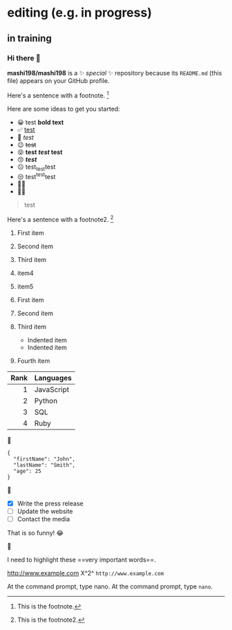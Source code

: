 #  editing (e.g. in progress)
##  in training
### Hi there 👋

**mashi198/mashi198** is a ✨ _special_ ✨ repository because its `README.md` (this file) appears on your GitHub profile.

Here's a sentence with a footnote. [^1]
[^1]: This is the footnote.


Here are some ideas to get you started:

- 😀 test **bold text**
- ✅  [test](https://www.example.com)
- 🤣 _test_
- 😉 ~~test~~
- 😝 **test _test_ test**
- 😚 ***test***
- 😐 test<sub>test</sub>test
- 😒 test<sup>test</sup>test
- :star_struck:🤔
- 🤔🤔

> test

Here's a sentence with a footnote2. [^2]
[^2]: This is the footnote2.

1. First item
2. Second item
3. Third item
4. item4
5. item5

1. First item
2. Second item
3. Third item
    - Indented item
    - Indented item
4. Fourth item

| Rank | Languages |
|-----:|-----------|
|     1| JavaScript|
|     2| Python    |
|     3| SQL       |
|     4| Ruby      |

🤔

```
{
  "firstName": "John",
  "lastName": "Smith",
  "age": 25
}
```

:saluting_face:

- [x] Write the press release
- [ ] Update the website
- [ ] Contact the media

That is so funny! :joy:

:shushing_face:

I need to highlight these ==very important words==.

http://www.example.com
X^2^
`http://www.example.com`

At the command prompt, type nano.
At the command prompt, type `nano`.

<!--
**mashi198/mashi198** is a ✨ _special_ ✨ repository because its `README.md` (this file) appears on your GitHub profile.

Here are some ideas to get you started:

- 🔭 I’m currently working on ...
- 🌱 I’m currently learning ...
- 👯 I’m looking to collaborate on ...
- 🤔 I’m looking for help with ...
- 💬 Ask me about ...
- 📫 How to reach me: ...
- 😄 Pronouns: ...
- ⚡ Fun fact: ...
-->
